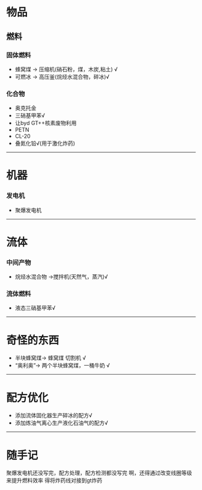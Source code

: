 # 物品
## 燃料
### 固体燃料
- 蜂窝煤 -> 压缩机(硝石粉，煤，木炭,粘土) √
- 可燃冰 -> 高压釜(烷烃水混合物，碎冰)√

### 化合物
- 奥克托金
- 三硝基甲苯√
- 让byd GT++核素废物利用
- PETN
- CL-20
- 叠氮化铅√(用于激化炸药)
***
# 机器
### 发电机
- 聚爆发电机
***
# 流体
### 中间产物
- 烷烃水混合物 ->搅拌机(天然气，蒸汽)√

### 流体燃料
- 液态三硝基甲苯√

***

# 奇怪的东西
- 半块蜂窝煤-> 蜂窝煤  切割机 √
- “奥利奥”-> 两个半块蜂窝煤，一桶牛奶 √

***
# 配方优化
- 添加流体固化器生产碎冰的配方√
- 添加炼油气离心生产液化石油气的配方√

***
# 随手记
聚爆发电机还没写完，配方处理，配方检测都没写完
啊，还得通过改变线圈等级来提升燃料效率
得将炸药线对接到gt炸药

